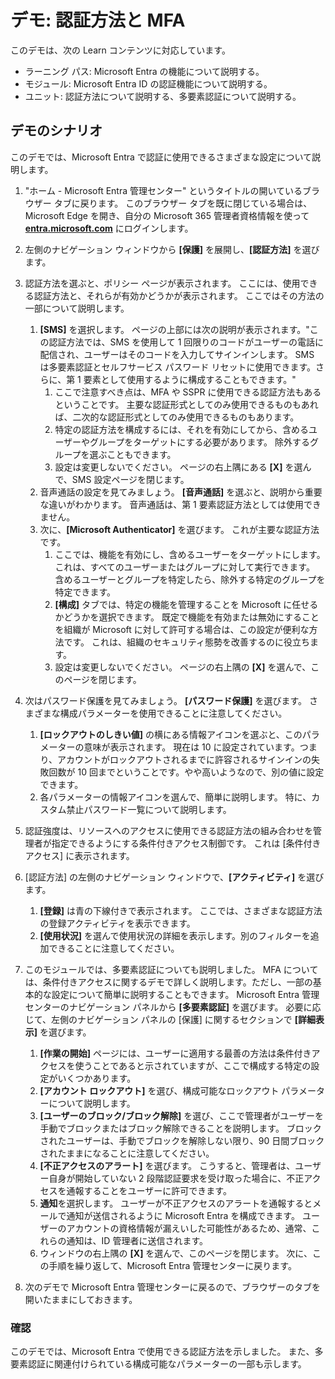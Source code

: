 <!---
---
デモ: タイトル: 'Microsoft Entra ID ユーザー設定を調べる' ラーニング パス/モジュール/ユニット: 'ラーニング パス: Microsoft Entra の機能について説明する、モジュール 2: Microsoft Entra ID の認証機能について説明する; ユニット 3: 認証方法について説明する; ユニット 4: 多要素認証について説明する
---
--->

# デモ: 認証方法と MFA

このデモは、次の Learn コンテンツに対応しています。

- ラーニング パス: Microsoft Entra の機能について説明する。
- モジュール: Microsoft Entra ID の認証機能について説明する。
- ユニット: 認証方法について説明する、多要素認証について説明する。

## デモのシナリオ

このデモでは、Microsoft Entra で認証に使用できるさまざまな設定について説明します。

1. "ホーム - Microsoft Entra 管理センター" というタイトルの開いているブラウザー タブに戻ります。  このブラウザー タブを既に閉じている場合は、Microsoft Edge を開き、自分の Microsoft 365 管理者資格情報を使って **[entra.microsoft.com](https://entra.microsoft.com)** にログインします。

1. 左側のナビゲーション ウィンドウから **[保護]** を展開し、**[認証方法]** を選びます。

1. 認証方法を選ぶと、ポリシー ページが表示されます。  ここには、使用できる認証方法と、それらが有効かどうかが表示されます。  ここではその方法の一部について説明します。  
    1. **[SMS]** を選択します。  ページの上部には次の説明が表示されます。"この認証方法では、SMS を使用して 1 回限りのコードがユーザーの電話に配信され、ユーザーはそのコードを入力してサインインします。 SMS は多要素認証とセルフサービス パスワード リセットに使用できます。さらに、第 1 要素として使用するように構成することもできます。"
        1. ここで注意すべき点は、MFA や SSPR に使用できる認証方法もあるということです。  主要な認証形式としてのみ使用できるものもあれば、二次的な認証形式としてのみ使用できるものもあります。
        1. 特定の認証方法を構成するには、それを有効にしてから、含めるユーザーやグループをターゲットにする必要があります。  除外するグループを選ぶこともできます。
        1. 設定は変更しないでください。  ページの右上隅にある **[X]** を選んで、SMS 設定ページを閉じます。  
    1. 音声通話の設定を見てみましょう。  **[音声通話]** を選ぶと、説明から重要な違いがわかります。  音声通話は、第 1 要素認証方法としては使用できません。
    1. 次に、**[Microsoft Authenticator]** を選びます。  これが主要な認証方法です。  
        1. ここでは、機能を有効にし、含めるユーザーをターゲットにします。  これは、すべてのユーザーまたはグループに対して実行できます。 含めるユーザーとグループを特定したら、除外する特定のグループを特定できます。  
        1. **[構成]** タブでは、特定の機能を管理することを Microsoft に任せるかどうかを選択できます。 既定で機能を有効または無効にすることを組織が Microsoft に対して許可する場合は、この設定が便利な方法です。 これは、組織のセキュリティ態勢を改善するのに役立ちます。
        1. 設定は変更しないでください。 ページの右上隅の **[X]** を選んで、このページを閉じます。
 
1. 次はパスワード保護を見てみましょう。 **[パスワード保護]** を選びます。  さまざまな構成パラメーターを使用できることに注意してください。  
    1. **[ロックアウトのしきい値]** の横にある情報アイコンを選ぶと、このパラメーターの意味が表示されます。  現在は 10 に設定されています。つまり、アカウントがロックアウトされるまでに許容されるサインインの失敗回数が 10 回までということです。やや高いようなので、別の値に設定できます。
    1. 各パラメーターの情報アイコンを選んで、簡単に説明します。  特に、カスタム禁止パスワード一覧について説明します。

1. 認証強度は、リソースへのアクセスに使用できる認証方法の組み合わせを管理者が指定できるようにする条件付きアクセス制御です。 これは [条件付きアクセス] に表示されます。

1. [認証方法] の左側のナビゲーション ウィンドウで、**[アクティビティ]** を選びます。
    1. **[登録]** は青の下線付きで表示されます。  ここでは、さまざまな認証方法の登録アクティビティを表示できます。
    1. **[使用状況]** を選んで使用状況の詳細を表示します。別のフィルターを追加できることに注意してください。

1. このモジュールでは、多要素認証についても説明しました。 MFA については、条件付きアクセスに関するデモで詳しく説明します。ただし、一部の基本的な設定について簡単に説明することもできます。  Microsoft Entra 管理センターのナビゲーション パネルから **[多要素認証]** を選びます。  必要に応じて、左側のナビゲーション パネルの [保護] に関するセクションで **[詳細表示]** を選びます。
    1. **[作業の開始]** ページには、ユーザーに適用する最善の方法は条件付きアクセスを使うことであると示されていますが、ここで構成する特定の設定がいくつかあります。
    1. **[アカウント ロックアウト]** を選び、構成可能なロックアウト パラメーターについて説明します。
    1. **[ユーザーのブロック/ブロック解除]** を選び、ここで管理者がユーザーを手動でブロックまたはブロック解除できることを説明します。  ブロックされたユーザーは、手動でブロックを解除しない限り、90 日間ブロックされたままになることに注意してください。
    1. **[不正アクセスのアラート]** を選びます。  こうすると、管理者は、ユーザー自身が開始していない 2 段階認証要求を受け取った場合に、不正アクセスを通報することをユーザーに許可できます。
    1. **通知**を選択します。  ユーザーが不正アクセスのアラートを通報するとメールで通知が送信されるように Microsoft Entra を構成できます。 ユーザーのアカウントの資格情報が漏えいした可能性があるため、通常、これらの通知は、ID 管理者に送信されます。
    1. ウィンドウの右上隅の **[X]** を選んで、このページを閉じます。  次に、この手順を繰り返して、Microsoft Entra 管理センターに戻ります。

1. 次のデモで Microsoft Entra 管理センターに戻るので、ブラウザーのタブを開いたままにしておきます。

### 確認

このデモでは、Microsoft Entra で使用できる認証方法を示しました。  また、多要素認証に関連付けられている構成可能なパラメーターの一部も示します。
